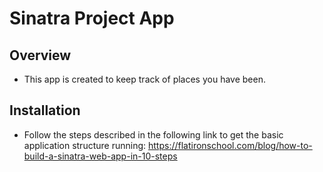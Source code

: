 # Sinatra Project App

## Overview
- This app is created to keep track of places you have been.


## Installation
- Follow the steps described in the following link to get the basic application 
    structure running:
https://flatironschool.com/blog/how-to-build-a-sinatra-web-app-in-10-steps


